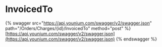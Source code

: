 # InvoicedTo

{% swagger src="https://api.younium.com/swagger/v2/swagger.json" path="/Orders/Charges/{id}/InvoicedTo" method="post" %}
[https://api.younium.com/swagger/v2/swagger.json](https://api.younium.com/swagger/v2/swagger.json)
{% endswagger %}
